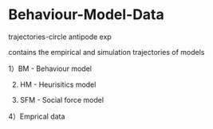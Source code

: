 # Behaviour-Model-Data

trajectories-circle antipode exp

contains the empirical and simulation trajectories of models 

1）BM - Behaviour model

2) HM - Heurisitics model

3) SFM - Social force model

4）Emprical data
